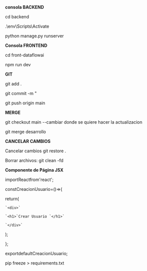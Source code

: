 **consola BACKEND**

cd backend

.\env\Scripts\Activate

python manage.py runserver

**Consola FRONTEND**

cd front-dataflowai

npm run dev

**GIT**

git add .

git commit -m "

git push origin main

**MERGE**

git checkout main --cambiar donde se quiere hacer la actualizacion

git merge desarrollo

**CANCELAR CAMBIOS**

Cancelar cambios git restore .

Borrar archivos: git clean -fd

**Componente de Página JSX**

importReactfrom'react';

constCreacionUsuario=()=>{

  return(

    `<div>`

    `<h1>`Crear Usuario `</h1>`

    `</div>`

  );

};

exportdefaultCreacionUsuario;

pip freeze > requirements.txt
